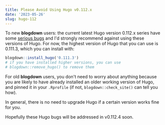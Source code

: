 ```yaml
---
title: Please Avoid Using Hugo v0.112.x
date: '2023-05-26'
slug: hugo-112
---
```


To new **blogdown** users: the current latest Hugo version 0.112.x series have
some [serious bugs](https://github.com/gohugoio/hugo/issues/11018) and I'd
strongly recommend against using these versions of Hugo. For now, the highest
version of Hugo that you can use is 0.111.3, which you can install with:

``` r
blogdown::install_hugo('0.111.3')
# if you have installed higher versions, you can use
# blogdown::remove_hugo() to remove them
```

For old **blogdown** users, you don't need to worry about anything because you
are likely to have already installed an older working version of Hugo, and
pinned it in your `.Rprofile` (if not, `blogdown::check_site()` can tell you
how).

In general, there is no need to upgrade Hugo if a certain version works fine for
you.

Hopefully these Hugo bugs will be addressed in v0.112.4 soon.
